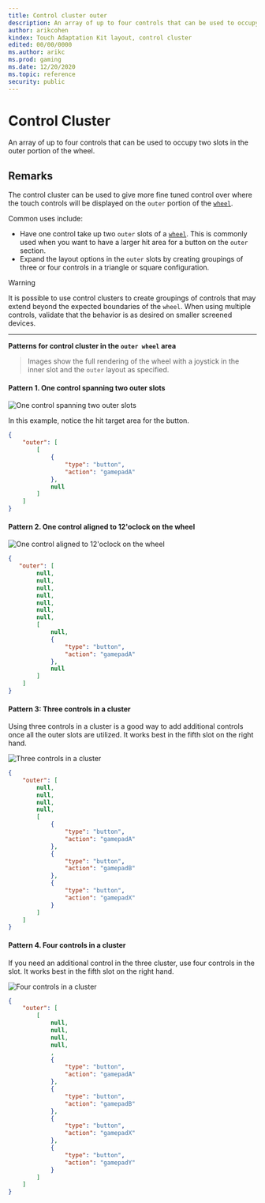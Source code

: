 ```yaml
---
title: Control cluster outer
description: An array of up to four controls that can be used to occupy two slots in the outer portion of the wheel.
author: arikcohen
kindex: Touch Adaptation Kit layout, control cluster
edited: 00/00/0000
ms.author: arikc
ms.prod: gaming
ms.date: 12/20/2020
ms.topic: reference
security: public
---
```


# Control Cluster

An array of up to four controls that can be used to occupy two slots in the outer portion of the wheel.

## Remarks

The control cluster can be used to give more fine tuned control over where the touch controls will be displayed on the `outer` portion of the [`wheel`](game-streaming-touch-wheel.md).

Common uses include:

- Have one control take up two `outer` slots of a [`wheel`](game-streaming-touch-wheel.md). This is commonly used when you want to have a larger hit area for a button on the `outer` section.
- Expand the layout options in the `outer` slots by creating groupings of three or four controls in a triangle or square configuration.

> [!WARNING]
> It is possible to use control clusters to create groupings of controls that may extend beyond the expected boundaries of the `wheel`. When using multiple controls, validate that the behavior is as desired on smaller screened devices.

---

**Patterns for control cluster in the `outer wheel` area**

> Images show the full rendering of the wheel with a joystick in the inner slot and the `outer` layout as specified.

#### Pattern 1. One control spanning two outer slots

![One control spanning two outer slots](../../../../../../resources/gamecore/secure/images/en-us/game-streaming/touch-control-images/game-streaming-touch-control-images-wheel-outer-span-two-slots.gif)

In this example, notice the hit target area for the button.

```JSON
{
    "outer": [
        [
            {
                "type": "button",
                "action": "gamepadA"
            },
            null
        ]
    ]
}
```

#### Pattern 2. One control aligned to 12'oclock on the wheel

![One control aligned to 12'oclock on the wheel](../../../../../../resources/gamecore/secure/images/en-us/game-streaming/touch-control-images/game-streaming-touch-control-images-wheel-outer-12-oclock.png)

```JSON
{
   "outer": [
        null,
        null,
        null,
        null,
        null,
        null,
        null,
        [
            null,
            {
                "type": "button",
                "action": "gamepadA"
            },
            null
        ]
    ]
}
```

#### Pattern 3: Three controls in a cluster

Using three controls in a cluster is a good way to add additional controls once all the outer slots are utilized. It works best in the fifth slot on the right hand.

![Three controls in a cluster](../../../../../../resources/gamecore/secure/images/en-us/game-streaming/touch-control-images/game-streaming-touch-control-images-wheel-outer-three-cluster.png)

```JSON
{
    "outer": [
        null,
        null,
        null,
        null,
        [
            {
                "type": "button",
                "action": "gamepadA"
            },
            {
                "type": "button",
                "action": "gamepadB"
            },
            {
                "type": "button",
                "action": "gamepadX"
            }
        ]
    ]
}
```

#### Pattern 4. Four controls in a cluster

If you need an additional control in the three cluster, use four controls in the slot. It works best in the fifth slot on the right hand.

![Four controls in a cluster](../../../../../../resources/gamecore/secure/images/en-us/game-streaming/touch-control-images/game-streaming-touch-control-images-wheel-outer-four-cluster.png)

```JSON
{
    "outer": [
        [
            null,
            null,
            null,
            null,
            ,
            {
                "type": "button",
                "action": "gamepadA"
            },
            {
                "type": "button",
                "action": "gamepadB"
            },
            {
                "type": "button",
                "action": "gamepadX"
            },
            {
                "type": "button",
                "action": "gamepadY"
            }
        ]
    ]
}
```
